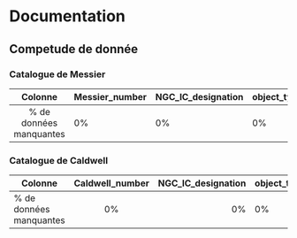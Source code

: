 # Documentation
## Competude de donnée
### Catalogue de Messier
|         Colonne        | Messier_number | NGC_IC_designation | object_type | Common_name | Constelation_name_abrv | Constellation_Latin | Constellation_FR | Constellation_EN | Hubble_morphological_type | Discoverer | Year  | Season | Right_Ascension | Declinaison | Distance_light_year | Size  | major_axis | minor_axis | major__axis_position_angle | Apparent_magnitude_jbcurtin_gitHub | Magnitude | B_Apparent_Magnitude | V_Apparent_Magnitude | J_Apparent_Magnitude | H_Apparent_Magnitude | K_Apparent_Magnitude | Mean_surface_brigthness | Center_star_name | center_star_U_maghitude | center_star_B_maghitude | center_star_V_maghitude | Image1 | Image2 | image_jbcurtin_gitHub | NGC_number | Identifiers | NED_notes | OpenNGC_notes |
|:----------------------:|----------------|--------------------|-------------|-------------|------------------------|---------------------|------------------|------------------|---------------------------|------------|-------|--------|-----------------|-------------|---------------------|-------|------------|------------|----------------------------|------------------------------------|-----------|----------------------|----------------------|----------------------|----------------------|----------------------|-------------------------|------------------|-------------------------|-------------------------|-------------------------|--------|--------|-----------------------|------------|-------------|-----------|---------------|
| % de données manquantes | 0%             | 0%                 | 0%          | 66.36%      | 0%                     | 0%                  | 4.54%            | 4.54%            | 63.63%                    | 2.72%      | 3.63% | 0%     | 0%              | 0%          | 2.72%               | 0.90% | 3.63%      | 57.27%     | 62.72%                     | O%                                 | 0%        | 18.18%               | 1.81%                | 59.09%               | 60.90%               | 61.81%               | 63.63%                  | 98.18%           | 98.18%                  | 97.27%                  | 96.36%                  | 0%     | 0%     | 0%                    | 94.54%     | 2.72%       | 87.27%    | 77.27%        |

### Catalogue de Caldwell

| Colonne                | Caldwell_number | NGC_IC_designation | object_type | Common_names | Constelation_name_abrv | Constellation_Latin | Hubble_morphological_type | Right_Ascension | Declinaison | Size | major_axis | minor_axis | major__axis_position_angle | B_Apparent_Magnitude | V_Apparent_Magnitude | J_Apparent_Magnitude | H_Apparent_Magnitude | K_Apparent_Magnitude | Mean_surface_brigthness | Center_star_name | center_star_U_maghitude | center_star_B_maghitude | center_star_V_maghitude | NGC_number | IC_number | Identifiers | NED_notes | OpenNGC_notes |
|------------------------|:---------------:|-------------------:|-------------|--------------|------------------------|---------------------|---------------------------|-----------------|-------------|------|------------|------------|----------------------------|----------------------|----------------------|----------------------|----------------------|----------------------|-------------------------|------------------|-------------------------|-------------------------|-------------------------|------------|-----------|-------------|-----------|---------------|
| % de données manquantes |        0%       |                 0% | 0%          | 61.46%       | 0%                     | 0%                  | 67.88%                    | 5.50%           | 5.50%       | 0%   | 8.25%      | 57.79%     | 67.88%                     | 14.67%               | 27.52%               | 60.55%               | 60.55%               | 59.63%               | 67.88%                  | 88.99%           | 95.41%                  | 88.07%                  | 89.90%                  | 95.41%     | 99.08%    | 7.33%       | 81.65%    | 91.74%        |
